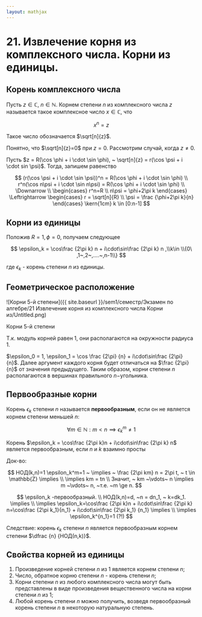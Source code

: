 ```yaml
---  
layout: mathjax  
---  
```

  
# 21. Извлечение корня из комплексного числа. Корни из единицы.  
  
## Корень комплексного числа  
  
Пусть $z \in \mathbb{C}, ~n \in \mathbb{N}$. Корнем степени $n$ из комплексного числа $z$ называется такое комплексное число $x \in \mathbb{C}$, что  
  
$$  
x^n=z  
$$  
  
Такое число обозначается $\sqrt[n]{z}$.  
  
Понятно, что $\sqrt[n]{z}=0$  при $z=0$. Рассмотрим случай, когда $z \not = 0$.  
  
Пусть $z = R(\cos \phi + i \cdot \sin \phi), ~ \sqrt[n]{z} = r(\cos \psi + i \cdot sin \psi)$. Тогда, запишем равенство  
  
$$  
(r(\cos \psi + i \cdot \sin \psi))^n  
 = R(\cos \phi + i \cdot \sin \phi)  
\\  
r^n(\cos n\psi + i \cdot \sin n\psi)  
 = R(\cos \phi + i \cdot \sin \phi)  
\\  
\Downarrow  
\\  
\begin{cases}  
r^n=R \\  
n\psi = \phi+2\pi k  
\end{cases}  
\Leftrightarrow  
\begin{cases}  
r = \sqrt[n]{R} \\  
\psi = \frac {\phi+2\pi k}{n}  
\end{cases}  
\kern{1cm}  
k \in [0:n-1]  
$$  
  
## Корни из единицы  
  
Положив $R = 1, \phi = 0$, получаем следующее  
  
$$  
\epsilon_k = \cos\frac {2\pi k}  
n + i\cdot\sin\frac {2\pi k}  
n  ,\\k\in \\{0\ ,1~,2~,....~,n-1\\}  
$$  
  
где $\epsilon_k$ - корень степени $n$ из единицы.  
  
## Геометрическое расположение  
  
![Корни 5-й степени]({{ site.baseurl }}/sem1/семестр/Экзамен по алгебре/21 Извлечение корня из комплексного числа Корни из/Untitled.png)  
  
Корни 5-й степени  
  
Т.к. модуль корней равен $1$, они располагаются на окружности радиуса $1$.  
  
$\epsilon_0 = 1, \epsilon_1 = \cos \frac {2\pi}  {n} + i\cdot\sin\frac {2\pi} {n}$. Далее аргумент каждого корня будет отличаться на $\frac {2\pi} {n}$ от значения предыдущего. Таким образом, корни степени $n$ располагаются в вершинах правильного $n-$угольника.  
  
## Первообразные корни  
  
Корень $\epsilon_k$ степени $n$ называется **первообразным**, если он не является корнем степени меньшей $n$:  
  
$$  
\forall m \in \mathbb{N}: m<n \implies \epsilon_k^m \not = 1  
$$  
  
Корень $\epsilon_k = \cos\frac {2\pi k}n + i\cdot\sin\frac {2\pi k} n$ является первообразным, если $n$ и $k$ взаимно просты  
  
Док-во:  
  
$$  
НОД(k,n)=1  
\epsilon_k^m=1 ~ \implies ~ \frac {2\pi km} n = 2\pi t, ~ t \in \mathbb{Z} \implies \\  
\implies km = tn \\  
Значит, ~ km ~\vdots~ n \implies m ~\vdots~ n, ~т.е. ~m \ge n.
$$  
  
$$  
\epsilon_k -первообразный.  \\
НОД(k,n)=d, ~n = dn_1, ~ k=dk_1. \implies \\  
\implies \epsilon_k=\cos\frac {2\pi k}n + i\cdot\sin\frac {2\pi k} n=\cos\frac {2\pi k_1}{n_1} + i\cdot\sin\frac {2\pi k_1} {n_1} \implies \\  
\implies \epsilon_k^{n_1}=1 (?!)  
$$  
  
Следствие: корень $\epsilon_k$ степени $n$ является первообразным корнем степени $\dfrac {n} {НОД(n,k)}$.  
  
## Свойства корней из единицы  
  
1. Произведение корней степени $n$ из $1$  является корнем степени $n$;  
2.  Число, обратное корню степени $n$ - корень степени $n$;  
3. Корни степени $n$ из любого комплексного числа могут быть представлены в виде произведения вещественного числа на корни степени $n$ из $1$;  
4. Любой корень степени $n$ можно получить, возведя первообразный корень степени $n$ в некоторую натуральную степень.  

